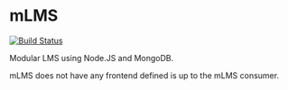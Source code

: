 # mLMS
[![Build Status](https://travis-ci.org/camazorro/mLMS.svg?branch=master)](https://travis-ci.org/camazorro/mLMS)

Modular LMS using Node.JS and MongoDB.

mLMS does not have any frontend defined is up to the mLMS consumer.
